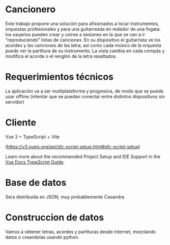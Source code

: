 # Cancionero


Este trabajo propone una solución para afisionados a tocar instrumentos, orquestas profesionales y para una guitarreada en rededor de una fogata: los usuarios pueden crear y unirse a sesiones en la que se van a ir “reproduciendo” listas de canciones. En su dispositivo el guitarrista ve los acordes y las canciones de las letra; así como cada músico de la orquesta puede ver la partitura de su instrumento. La vista cambia en cada compás y modifica el acorde o el renglón de la letra resaltados.


# Requerimientos técnicos

La aplicación va a ser multiplataforma y progresiva, de modo que se pueda usar offline (intentar que se puedan conectar entre distintos dispositivos sin servidor)

# Cliente

Vue 3 + TypeScript + Vite

(https://v3.vuejs.org/api/sfc-script-setup.html#sfc-script-setup) 

Learn more about the recommended Project Setup and IDE Support in the [Vue Docs TypeScript Guide](https://vuejs.org/guide/typescript/overview.html#project-setup).

# Base de datos 

Sera distribuida en JSON, muy probablemente Casandra

# Construccion de datos

Vamos a obtener letras, acordes y partituras desde internet, mezclando datos o creandolas usando python.
